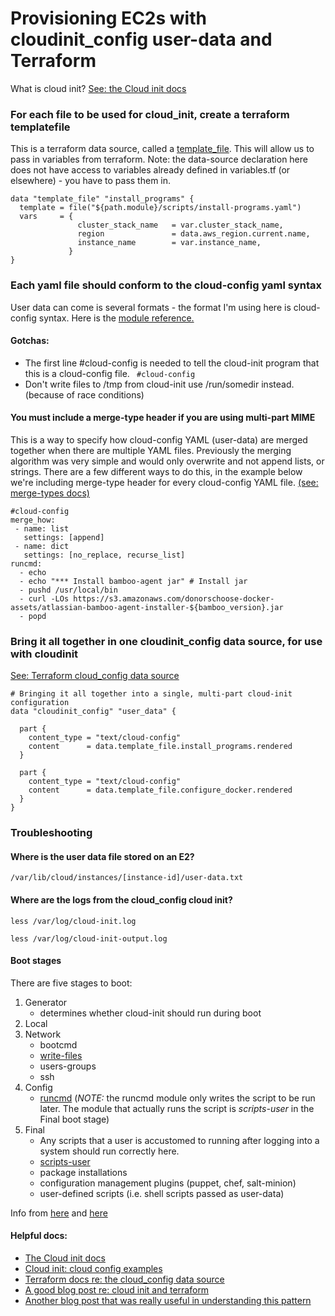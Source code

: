 # Provisioning EC2s with cloudinit_config user-data and Terraform
What is cloud init? [See: the Cloud init docs](https://cloudinit.readthedocs.io/en/latest/topics/tutorial.html)

### For each file to be used for cloud_init, create a terraform templatefile
This is a terraform data source, called a [template_file](https://registry.terraform.io/providers/hashicorp/template/latest/docs/data-sources/file). This will allow us to pass in variables from terraform.
Note: the data-source declaration here does not have access to variables already defined in variables.tf (or elsewhere) - you have to pass them in. 

```
data "template_file" "install_programs" {
  template = file("${path.module}/scripts/install-programs.yaml")
  vars     = {
               cluster_stack_name   = var.cluster_stack_name,
               region               = data.aws_region.current.name,
               instance_name        = var.instance_name,
             }
}
```

### Each yaml file should conform to the cloud-config yaml syntax
User data can come is several formats - the format I'm using here is cloud-config syntax.  Here is the [module reference.](https://cloudinit.readthedocs.io/en/latest/topics/modules.html) 

#### Gotchas:
* The first line #cloud-config is needed to tell the cloud-init program that this is a cloud-config file.
 ` #cloud-config`
* Don't write files to /tmp from cloud-init use /run/somedir instead. (because of race conditions) 

#### You must include a merge-type header if you are using multi-part MIME
This is a way to specify how cloud-config YAML (user-data) are merged together when there are multiple YAML files. Previously the merging algorithm was very simple and would only overwrite and not append lists, or strings. There are a few different ways to do this, in the example below we're including merge-type header for every cloud-config YAML file.   [(see: merge-types docs)](https://cloudinit.readthedocs.io/en/latest/topics/merging.html)
```
#cloud-config
merge_how:
 - name: list
   settings: [append]
 - name: dict
   settings: [no_replace, recurse_list]
runcmd:
  - echo
  - echo "*** Install bamboo-agent jar" # Install jar
  - pushd /usr/local/bin
  - curl -LOs https://s3.amazonaws.com/donorschoose-docker-assets/atlassian-bamboo-agent-installer-${bamboo_version}.jar
  - popd 
  ```
  
### Bring it all together in one cloudinit_config data source, for use with cloudinit
 [See: Terraform cloud_config data source](https://registry.terraform.io/providers/hashicorp/cloudinit/latest/docs/data-sources/cloudinit_config)
```
# Bringing it all together into a single, multi-part cloud-init configuration
data "cloudinit_config" "user_data" {

  part {
    content_type = "text/cloud-config"
    content      = data.template_file.install_programs.rendered
  }

  part {
    content_type = "text/cloud-config"
    content      = data.template_file.configure_docker.rendered
  }
}
```
  
### Troubleshooting
#### Where is the user data file stored on an E2?
`/var/lib/cloud/instances/[instance-id]/user-data.txt`

#### Where are the logs from the cloud_config cloud init?

`less /var/log/cloud-init.log`

`less /var/log/cloud-init-output.log`

#### Boot stages
There are five stages to boot:
1. Generator 
    - determines whether cloud-init should run during boot
3. Local
4. Network 
    - bootcmd 
    - [write-files](https://cloudinit.readthedocs.io/en/latest/topics/modules.html#write-files)
    - users-groups
    - ssh
5. Config 
    - [runcmd](https://cloudinit.readthedocs.io/en/latest/topics/modules.html#runcmd) (*NOTE:* the runcmd module only writes the script to be run later. The module that actually runs the script is *scripts-user* in the Final boot stage)
6. Final
    - Any scripts that a user is accustomed to running after logging into a system should run correctly here. 
    - [scripts-user](https://cloudinit.readthedocs.io/en/latest/topics/modules.html#scripts-user)
    - package installations
    - configuration management plugins (puppet, chef, salt-minion)
    - user-defined scripts (i.e. shell scripts passed as user-data) 

Info from [here](https://git.launchpad.net/cloud-init/tree/config/cloud.cfg.tmpl) and [here](https://stackoverflow.com/questions/34095839/cloud-init-what-is-the-execution-order-of-cloud-config-directives)


#### Helpful docs:
* [The Cloud init docs](https://cloudinit.readthedocs.io/en/latest/topics/tutorial.html)
* [Cloud init: cloud config examples](https://cloudinit.readthedocs.io/en/latest/topics/examples.html#yaml-examples)
* [Terraform docs re: the cloud_config data source](https://registry.terraform.io/providers/hashicorp/cloudinit/latest/docs/data-sources/cloudinit_config)
* [A good blog post re: cloud init and terraform](https://sammeechward.com/cloud-init-and-terraform-with-aws/)
* [Another blog post that was really useful in understanding this pattern](https://www.puppeteers.net/blog/multi-part-cloud-init-provisioning-with-terraform/)
